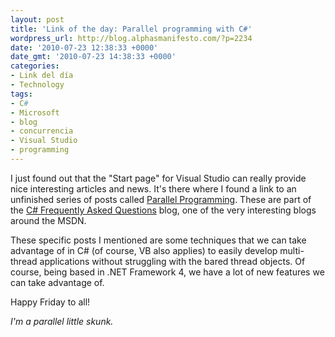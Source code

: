 ```yaml
---
layout: post
title: 'Link of the day: Parallel programming with C#'
wordpress_url: http://blog.alphasmanifesto.com/?p=2234
date: '2010-07-23 12:38:33 +0000'
date_gmt: '2010-07-23 14:38:33 +0000'
categories:
- Link del día
- Technology
tags:
- C#
- Microsoft
- blog
- concurrencia
- Visual Studio
- programming
---
```


I just found out that the "Start page" for Visual Studio can really provide nice interesting articles and news. It's there where I found a link to an unfinished series of posts called [Parallel Programming](http://blogs.msdn.com/b/csharpfaq/archive/tags/parallel_2d00_programming/). These are part of the [C# Frequently Asked Questions](http://blogs.msdn.com/b/csharpfaq/) blog, one of the very interesting blogs around the MSDN.

These specific posts I mentioned are some techniques that we can take advantage of in C# (of course, VB also applies) to easily develop multi-thread applications without struggling with the bared thread objects. Of course, being based in .NET Framework 4, we have a lot of new features we can take advantage of.

Happy Friday to all!

_I'm a parallel little skunk._
